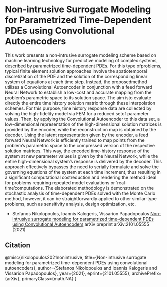 # Non-intrusive Surrogate Modeling for Parametrized Time-Dependent PDEs using Convolutional Autoencoders

This work presents  a non-intrusive surrogate modeling scheme based on machine learning technology for predictive modeling of complex systems, described by parametrized time-dependent PDEs.  For this type ofproblems, typical finite element solution approaches involve the spatiotemporal discretization of the PDE and the solution of the corresponding linear system of equations at each time step.  Instead, the proposedmethod utilizes a Convolutional Autoencoder in conjunction with a feed forward Neural Network to establish a  low-cost  and  accurate  mapping  from  the  problem’s  parametric  space  to  its  solution  space.   The  aim  isto evaluate directly the entire time history solution matrix through these interpolation schemes.  For this purpose, time history response data are collected by solving the high-fidelity model via FEM for a reduced setof parameter values.  Then, by applying the Convolutional Autoencoder to this data set, a low-dimensional representation of the high-dimensional solution matrices is provided by the encoder, while the reconstruction map is obtained by the decoder.  Using the latent representation given by the encoder, a feed forward Neural Network is efficiently trained to map points from the problem’s parametric space to the compressed version of  the  respective  solution  matrices.   This  way,  the  encoded  time-history  response  of  the  system  at  new parameter  values  is  given  by  the  Neural  Network,  while  the  entire  high-dimensional  system’s  response  is delivered by the decoder.  This approach effectively bypasses the need to serially formulate and solve the governing equations of the system at each time increment, thus resulting in a significant computational costreduction and rendering the method ideal for problems requiring repeated model evaluations or ’real-time’computations.  The elaborated methodology is demonstrated on the stochastic analysis of time-dependent PDEs solved with the Monte Carlo method, however, it can be straightforwardly applied to other similar-type problems, such as sensitivity analysis, design optimization, etc.

* Stefanos Nikolopoulos, Ioannis Kalogeris, Vissarion Papadopoulos [Non-intrusive surrogate modeling for parametrized time-dependent PDEs using Convolutional Autoencoders](https://arxiv.org/abs/2101.05555) arXiv preprint arXiv:2101.05555 (2021)

## Citation

@misc{nikolopoulos2021nonintrusive,
      title={Non-intrusive surrogate modeling for parametrized time-dependent PDEs using convolutional autoencoders}, 
      author={Stefanos Nikolopoulos and Ioannis Kalogeris and Vissarion Papadopoulos},
      year={2021},
      eprint={2101.05555},
      archivePrefix={arXiv},
      primaryClass={math.NA}
}
